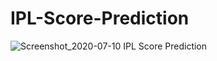# IPL-Score-Prediction


![Screenshot_2020-07-10 IPL Score Prediction](https://user-images.githubusercontent.com/46936479/87152344-269e0680-c2d3-11ea-8f47-947416c0ecb0.png)

